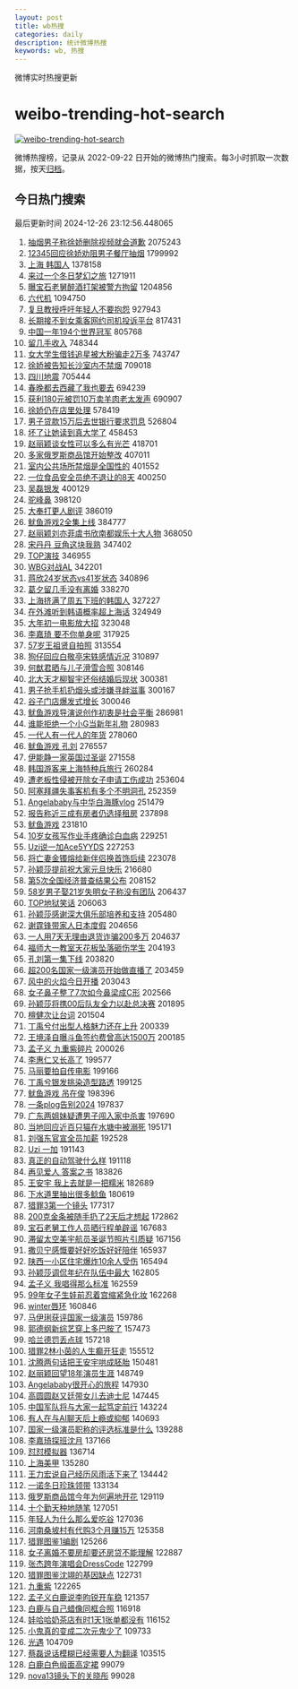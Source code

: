 ```yaml
---
layout: post
title: wb热搜
categories: daily
description: 统计微博热搜
keywords: wb, 热搜
---
```


微博实时热搜更新

# weibo-trending-hot-search

[![weibo-trending-hot-search](https://github.com/ameizi/weibo-trending-hot-search/actions/workflows/ci.yml/badge.svg)](https://github.com/ameizi/weibo-trending-hot-search/actions/workflows/ci.yml)

微博热搜榜，记录从 2022-09-22 日开始的微博热门搜索。每3小时抓取一次数据，按天[归档](./archives)。

## 今日热门搜索

<!-- BEGIN --> 
最后更新时间 2024-12-26 23:12:56.448065 
1. [抽烟男子称徐娇删除视频就会道歉](https://s.weibo.com/weibo?q=%23%E6%8A%BD%E7%83%9F%E7%94%B7%E5%AD%90%E7%A7%B0%E5%BE%90%E5%A8%87%E5%88%A0%E9%99%A4%E8%A7%86%E9%A2%91%E5%B0%B1%E4%BC%9A%E9%81%93%E6%AD%89%23&t=31&band_rank=1&Refer=top) 2075243
1. [12345回应徐娇劝阻男子餐厅抽烟](https://s.weibo.com/weibo?q=%2312345%E5%9B%9E%E5%BA%94%E5%BE%90%E5%A8%87%E5%8A%9D%E9%98%BB%E7%94%B7%E5%AD%90%E9%A4%90%E5%8E%85%E6%8A%BD%E7%83%9F%23&t=31&band_rank=1&Refer=top) 1799992
1. [上海 韩国人](https://s.weibo.com/weibo?q=%E4%B8%8A%E6%B5%B7%20%E9%9F%A9%E5%9B%BD%E4%BA%BA&t=31&band_rank=2&Refer=top) 1378158
1. [来过一个冬日梦幻之旅](https://s.weibo.com/weibo?q=%23%E6%9D%A5%E8%BF%87%E4%B8%80%E4%B8%AA%E5%86%AC%E6%97%A5%E6%A2%A6%E5%B9%BB%E4%B9%8B%E6%97%85%23&t=31&band_rank=3&Refer=top) 1271911
1. [曝宝石老舅醉酒打架被警方拘留](https://s.weibo.com/weibo?q=%23%E6%9B%9D%E5%AE%9D%E7%9F%B3%E8%80%81%E8%88%85%E9%86%89%E9%85%92%E6%89%93%E6%9E%B6%E8%A2%AB%E8%AD%A6%E6%96%B9%E6%8B%98%E7%95%99%23&t=31&band_rank=4&Refer=top) 1204856
1. [六代机](https://s.weibo.com/weibo?q=%E5%85%AD%E4%BB%A3%E6%9C%BA&t=31&band_rank=5&Refer=top) 1094750
1. [复旦教授呼吁年轻人不要抱怨](https://s.weibo.com/weibo?q=%23%E5%A4%8D%E6%97%A6%E6%95%99%E6%8E%88%E5%91%BC%E5%90%81%E5%B9%B4%E8%BD%BB%E4%BA%BA%E4%B8%8D%E8%A6%81%E6%8A%B1%E6%80%A8%23&t=31&band_rank=2&Refer=top) 927943
1. [长期接不到女乘客网约司机投诉平台](https://s.weibo.com/weibo?q=%23%E9%95%BF%E6%9C%9F%E6%8E%A5%E4%B8%8D%E5%88%B0%E5%A5%B3%E4%B9%98%E5%AE%A2%E7%BD%91%E7%BA%A6%E5%8F%B8%E6%9C%BA%E6%8A%95%E8%AF%89%E5%B9%B3%E5%8F%B0%23&t=31&band_rank=6&Refer=top) 817431
1. [中国一年194个世界冠军](https://s.weibo.com/weibo?q=%23%E4%B8%AD%E5%9B%BD%E4%B8%80%E5%B9%B4194%E4%B8%AA%E4%B8%96%E7%95%8C%E5%86%A0%E5%86%9B%23&t=31&band_rank=3&Refer=top) 805768
1. [留几手收入](https://s.weibo.com/weibo?q=%23%E7%95%99%E5%87%A0%E6%89%8B%E6%94%B6%E5%85%A5%23&t=31&band_rank=7&Refer=top) 748344
1. [女大学生借钱追星被大粉骗走2万多](https://s.weibo.com/weibo?q=%23%E5%A5%B3%E5%A4%A7%E5%AD%A6%E7%94%9F%E5%80%9F%E9%92%B1%E8%BF%BD%E6%98%9F%E8%A2%AB%E5%A4%A7%E7%B2%89%E9%AA%97%E8%B5%B02%E4%B8%87%E5%A4%9A%23&t=31&band_rank=4&Refer=top) 743747
1. [徐娇被告知长沙室内不禁烟](https://s.weibo.com/weibo?q=%23%E5%BE%90%E5%A8%87%E8%A2%AB%E5%91%8A%E7%9F%A5%E9%95%BF%E6%B2%99%E5%AE%A4%E5%86%85%E4%B8%8D%E7%A6%81%E7%83%9F%23&t=31&band_rank=8&Refer=top) 709018
1. [四川地震](https://s.weibo.com/weibo?q=%E5%9B%9B%E5%B7%9D%E5%9C%B0%E9%9C%87&t=31&band_rank=2&Refer=top) 705444
1. [春晚都去西藏了我也要去](https://s.weibo.com/weibo?q=%23%E6%98%A5%E6%99%9A%E9%83%BD%E5%8E%BB%E8%A5%BF%E8%97%8F%E4%BA%86%E6%88%91%E4%B9%9F%E8%A6%81%E5%8E%BB%23&t=31&band_rank=3&Refer=top) 694239
1. [获利180元被罚10万卖羊肉老太发声](https://s.weibo.com/weibo?q=%23%E8%8E%B7%E5%88%A9180%E5%85%83%E8%A2%AB%E7%BD%9A10%E4%B8%87%E5%8D%96%E7%BE%8A%E8%82%89%E8%80%81%E5%A4%AA%E5%8F%91%E5%A3%B0%23&t=31&band_rank=4&Refer=top) 690907
1. [徐娇仍在店里处理](https://s.weibo.com/weibo?q=%23%E5%BE%90%E5%A8%87%E4%BB%8D%E5%9C%A8%E5%BA%97%E9%87%8C%E5%A4%84%E7%90%86%23&t=31&band_rank=6&Refer=top) 578419
1. [男子贷款15万后去世银行要求罚息](https://s.weibo.com/weibo?q=%23%E7%94%B7%E5%AD%90%E8%B4%B7%E6%AC%BE15%E4%B8%87%E5%90%8E%E5%8E%BB%E4%B8%96%E9%93%B6%E8%A1%8C%E8%A6%81%E6%B1%82%E7%BD%9A%E6%81%AF%23&t=31&band_rank=50&Refer=top) 526804
1. [坏了让她读到真大学了](https://s.weibo.com/weibo?q=%E5%9D%8F%E4%BA%86%E8%AE%A9%E5%A5%B9%E8%AF%BB%E5%88%B0%E7%9C%9F%E5%A4%A7%E5%AD%A6%E4%BA%86&t=31&band_rank=9&Refer=top) 458453
1. [赵丽颖谈女性可以多么有光芒](https://s.weibo.com/weibo?q=%23%E8%B5%B5%E4%B8%BD%E9%A2%96%E8%B0%88%E5%A5%B3%E6%80%A7%E5%8F%AF%E4%BB%A5%E5%A4%9A%E4%B9%88%E6%9C%89%E5%85%89%E8%8A%92%23&t=31&band_rank=7&Refer=top) 418701
1. [多家俄罗斯商品馆开始整改](https://s.weibo.com/weibo?q=%23%E5%A4%9A%E5%AE%B6%E4%BF%84%E7%BD%97%E6%96%AF%E5%95%86%E5%93%81%E9%A6%86%E5%BC%80%E5%A7%8B%E6%95%B4%E6%94%B9%23&t=31&band_rank=10&Refer=top) 407011
1. [室内公共场所禁烟是全国性的](https://s.weibo.com/weibo?q=%23%E5%AE%A4%E5%86%85%E5%85%AC%E5%85%B1%E5%9C%BA%E6%89%80%E7%A6%81%E7%83%9F%E6%98%AF%E5%85%A8%E5%9B%BD%E6%80%A7%E7%9A%84%23&t=31&band_rank=9&Refer=top) 401552
1. [一位食品安全员绝不退让的8天](https://s.weibo.com/weibo?q=%23%E4%B8%80%E4%BD%8D%E9%A3%9F%E5%93%81%E5%AE%89%E5%85%A8%E5%91%98%E7%BB%9D%E4%B8%8D%E9%80%80%E8%AE%A9%E7%9A%848%E5%A4%A9%23&t=31&band_rank=10&Refer=top) 400250
1. [吴磊银发](https://s.weibo.com/weibo?q=%23%E5%90%B4%E7%A3%8A%E9%93%B6%E5%8F%91%23&t=31&band_rank=11&Refer=top) 400129
1. [驼峰鼻](https://s.weibo.com/weibo?q=%E9%A9%BC%E5%B3%B0%E9%BC%BB&t=31&band_rank=11&Refer=top) 398120
1. [大奉打更人剧评](https://s.weibo.com/weibo?q=%E5%A4%A7%E5%A5%89%E6%89%93%E6%9B%B4%E4%BA%BA%E5%89%A7%E8%AF%84&t=31&band_rank=12&Refer=top) 386019
1. [鱿鱼游戏2全集上线](https://s.weibo.com/weibo?q=%E9%B1%BF%E9%B1%BC%E6%B8%B8%E6%88%8F2%E5%85%A8%E9%9B%86%E4%B8%8A%E7%BA%BF&t=31&band_rank=12&Refer=top) 384777
1. [赵丽颖刘亦菲虞书欣南都娱乐十大人物](https://s.weibo.com/weibo?q=%23%E8%B5%B5%E4%B8%BD%E9%A2%96%E5%88%98%E4%BA%A6%E8%8F%B2%E8%99%9E%E4%B9%A6%E6%AC%A3%E5%8D%97%E9%83%BD%E5%A8%B1%E4%B9%90%E5%8D%81%E5%A4%A7%E4%BA%BA%E7%89%A9%23&t=31&band_rank=13&Refer=top) 368050
1. [宋丹丹 豆角这块我熟](https://s.weibo.com/weibo?q=%E5%AE%8B%E4%B8%B9%E4%B8%B9%20%E8%B1%86%E8%A7%92%E8%BF%99%E5%9D%97%E6%88%91%E7%86%9F&t=31&band_rank=13&Refer=top) 347402
1. [TOP演技](https://s.weibo.com/weibo?q=%23TOP%E6%BC%94%E6%8A%80%23&t=31&band_rank=14&Refer=top) 346955
1. [WBG对战AL](https://s.weibo.com/weibo?q=%23WBG%E5%AF%B9%E6%88%98AL%23&t=31&band_rank=14&Refer=top) 342201
1. [蒋欣24岁状态vs41岁状态](https://s.weibo.com/weibo?q=%23%E8%92%8B%E6%AC%A324%E5%B2%81%E7%8A%B6%E6%80%81vs41%E5%B2%81%E7%8A%B6%E6%80%81%23&t=31&band_rank=15&Refer=top) 340896
1. [葛夕留几手没有离婚](https://s.weibo.com/weibo?q=%23%E8%91%9B%E5%A4%95%E7%95%99%E5%87%A0%E6%89%8B%E6%B2%A1%E6%9C%89%E7%A6%BB%E5%A9%9A%23&t=31&band_rank=15&Refer=top) 338270
1. [上海挤满了周五下班的韩国人](https://s.weibo.com/weibo?q=%23%E4%B8%8A%E6%B5%B7%E6%8C%A4%E6%BB%A1%E4%BA%86%E5%91%A8%E4%BA%94%E4%B8%8B%E7%8F%AD%E7%9A%84%E9%9F%A9%E5%9B%BD%E4%BA%BA%23&t=31&band_rank=18&Refer=top) 327227
1. [在外滩听到韩语概率超上海话](https://s.weibo.com/weibo?q=%23%E5%9C%A8%E5%A4%96%E6%BB%A9%E5%90%AC%E5%88%B0%E9%9F%A9%E8%AF%AD%E6%A6%82%E7%8E%87%E8%B6%85%E4%B8%8A%E6%B5%B7%E8%AF%9D%23&t=31&band_rank=9&Refer=top) 324949
1. [大年初一电影放大招](https://s.weibo.com/weibo?q=%23%E5%A4%A7%E5%B9%B4%E5%88%9D%E4%B8%80%E7%94%B5%E5%BD%B1%E6%94%BE%E5%A4%A7%E6%8B%9B%23&t=31&band_rank=10&Refer=top) 323048
1. [李嘉琦 要不你单身呢](https://s.weibo.com/weibo?q=%E6%9D%8E%E5%98%89%E7%90%A6%20%E8%A6%81%E4%B8%8D%E4%BD%A0%E5%8D%95%E8%BA%AB%E5%91%A2&t=31&band_rank=11&Refer=top) 317925
1. [57岁王祖贤自拍照](https://s.weibo.com/weibo?q=%2357%E5%B2%81%E7%8E%8B%E7%A5%96%E8%B4%A4%E8%87%AA%E6%8B%8D%E7%85%A7%23&t=31&band_rank=12&Refer=top) 313554
1. [狗仔回应白敬亭宋轶感情近况](https://s.weibo.com/weibo?q=%23%E7%8B%97%E4%BB%94%E5%9B%9E%E5%BA%94%E7%99%BD%E6%95%AC%E4%BA%AD%E5%AE%8B%E8%BD%B6%E6%84%9F%E6%83%85%E8%BF%91%E5%86%B5%23&t=31&band_rank=13&Refer=top) 310897
1. [何猷君晒与儿子滑雪合照](https://s.weibo.com/weibo?q=%23%E4%BD%95%E7%8C%B7%E5%90%9B%E6%99%92%E4%B8%8E%E5%84%BF%E5%AD%90%E6%BB%91%E9%9B%AA%E5%90%88%E7%85%A7%23&t=31&band_rank=14&Refer=top) 308146
1. [北大天才柳智宇还俗结婚后现状](https://s.weibo.com/weibo?q=%23%E5%8C%97%E5%A4%A7%E5%A4%A9%E6%89%8D%E6%9F%B3%E6%99%BA%E5%AE%87%E8%BF%98%E4%BF%97%E7%BB%93%E5%A9%9A%E5%90%8E%E7%8E%B0%E7%8A%B6%23&t=31&band_rank=16&Refer=top) 300381
1. [男子抢手机扔烟头或涉嫌寻衅滋事](https://s.weibo.com/weibo?q=%23%E7%94%B7%E5%AD%90%E6%8A%A2%E6%89%8B%E6%9C%BA%E6%89%94%E7%83%9F%E5%A4%B4%E6%88%96%E6%B6%89%E5%AB%8C%E5%AF%BB%E8%A1%85%E6%BB%8B%E4%BA%8B%23&t=31&band_rank=15&Refer=top) 300167
1. [谷子门店爆发式增长](https://s.weibo.com/weibo?q=%23%E8%B0%B7%E5%AD%90%E9%97%A8%E5%BA%97%E7%88%86%E5%8F%91%E5%BC%8F%E5%A2%9E%E9%95%BF%23&t=31&band_rank=16&Refer=top) 300046
1. [鱿鱼游戏导演说创作初衷是社会平衡](https://s.weibo.com/weibo?q=%E9%B1%BF%E9%B1%BC%E6%B8%B8%E6%88%8F%E5%AF%BC%E6%BC%94%E8%AF%B4%E5%88%9B%E4%BD%9C%E5%88%9D%E8%A1%B7%E6%98%AF%E7%A4%BE%E4%BC%9A%E5%B9%B3%E8%A1%A1&t=31&band_rank=18&Refer=top) 286981
1. [谁能拒绝一个小G当新年礼物](https://s.weibo.com/weibo?q=%23%E8%B0%81%E8%83%BD%E6%8B%92%E7%BB%9D%E4%B8%80%E4%B8%AA%E5%B0%8FG%E5%BD%93%E6%96%B0%E5%B9%B4%E7%A4%BC%E7%89%A9%23&t=31&band_rank=19&Refer=top) 280983
1. [一代人有一代人的年货](https://s.weibo.com/weibo?q=%23%E4%B8%80%E4%BB%A3%E4%BA%BA%E6%9C%89%E4%B8%80%E4%BB%A3%E4%BA%BA%E7%9A%84%E5%B9%B4%E8%B4%A7%23&t=31&band_rank=16&Refer=top) 278060
1. [鱿鱼游戏 孔刘](https://s.weibo.com/weibo?q=%E9%B1%BF%E9%B1%BC%E6%B8%B8%E6%88%8F%20%E5%AD%94%E5%88%98&t=31&band_rank=17&Refer=top) 276557
1. [伊能静一家英国过圣诞](https://s.weibo.com/weibo?q=%23%E4%BC%8A%E8%83%BD%E9%9D%99%E4%B8%80%E5%AE%B6%E8%8B%B1%E5%9B%BD%E8%BF%87%E5%9C%A3%E8%AF%9E%23&t=31&band_rank=20&Refer=top) 271558
1. [韩国游客来上海特种兵旅行](https://s.weibo.com/weibo?q=%23%E9%9F%A9%E5%9B%BD%E6%B8%B8%E5%AE%A2%E6%9D%A5%E4%B8%8A%E6%B5%B7%E7%89%B9%E7%A7%8D%E5%85%B5%E6%97%85%E8%A1%8C%23&t=31&band_rank=22&Refer=top) 260284
1. [遭老板性侵被开除女子申请工伤成功](https://s.weibo.com/weibo?q=%23%E9%81%AD%E8%80%81%E6%9D%BF%E6%80%A7%E4%BE%B5%E8%A2%AB%E5%BC%80%E9%99%A4%E5%A5%B3%E5%AD%90%E7%94%B3%E8%AF%B7%E5%B7%A5%E4%BC%A4%E6%88%90%E5%8A%9F%23&t=31&band_rank=18&Refer=top) 253604
1. [阿塞拜疆失事客机有多个不明洞孔](https://s.weibo.com/weibo?q=%23%E9%98%BF%E5%A1%9E%E6%8B%9C%E7%96%86%E5%A4%B1%E4%BA%8B%E5%AE%A2%E6%9C%BA%E6%9C%89%E5%A4%9A%E4%B8%AA%E4%B8%8D%E6%98%8E%E6%B4%9E%E5%AD%94%23&t=31&band_rank=17&Refer=top) 252359
1. [Angelababy与中华白海豚vlog](https://s.weibo.com/weibo?q=%23Angelababy%E4%B8%8E%E4%B8%AD%E5%8D%8E%E7%99%BD%E6%B5%B7%E8%B1%9Avlog%23&t=31&band_rank=19&Refer=top) 251479
1. [报告称近三成有房者仍选择租房](https://s.weibo.com/weibo?q=%23%E6%8A%A5%E5%91%8A%E7%A7%B0%E8%BF%91%E4%B8%89%E6%88%90%E6%9C%89%E6%88%BF%E8%80%85%E4%BB%8D%E9%80%89%E6%8B%A9%E7%A7%9F%E6%88%BF%23&t=31&band_rank=20&Refer=top) 237898
1. [鱿鱼游戏](https://s.weibo.com/weibo?q=%E9%B1%BF%E9%B1%BC%E6%B8%B8%E6%88%8F&t=31&band_rank=21&Refer=top) 231810
1. [10岁女孩写作业手疼确诊白血病](https://s.weibo.com/weibo?q=%2310%E5%B2%81%E5%A5%B3%E5%AD%A9%E5%86%99%E4%BD%9C%E4%B8%9A%E6%89%8B%E7%96%BC%E7%A1%AE%E8%AF%8A%E7%99%BD%E8%A1%80%E7%97%85%23&t=31&band_rank=23&Refer=top) 229251
1. [Uzi说一加Ace5YYDS](https://s.weibo.com/weibo?q=%23Uzi%E8%AF%B4%E4%B8%80%E5%8A%A0Ace5YYDS%23&t=31&band_rank=22&Refer=top) 227253
1. [将亡妻金镯熔给新伴侣换首饰后续](https://s.weibo.com/weibo?q=%23%E5%B0%86%E4%BA%A1%E5%A6%BB%E9%87%91%E9%95%AF%E7%86%94%E7%BB%99%E6%96%B0%E4%BC%B4%E4%BE%A3%E6%8D%A2%E9%A6%96%E9%A5%B0%E5%90%8E%E7%BB%AD%23&t=31&band_rank=23&Refer=top) 223078
1. [孙颖莎提前祝大家元旦快乐](https://s.weibo.com/weibo?q=%23%E5%AD%99%E9%A2%96%E8%8E%8E%E6%8F%90%E5%89%8D%E7%A5%9D%E5%A4%A7%E5%AE%B6%E5%85%83%E6%97%A6%E5%BF%AB%E4%B9%90%23&t=31&band_rank=25&Refer=top) 216680
1. [第5次全国经济普查结果公布](https://s.weibo.com/weibo?q=%23%E7%AC%AC5%E6%AC%A1%E5%85%A8%E5%9B%BD%E7%BB%8F%E6%B5%8E%E6%99%AE%E6%9F%A5%E7%BB%93%E6%9E%9C%E5%85%AC%E5%B8%83%23&t=31&band_rank=24&Refer=top) 208152
1. [58岁男子娶21岁失明女子称没有团队](https://s.weibo.com/weibo?q=%2358%E5%B2%81%E7%94%B7%E5%AD%90%E5%A8%B621%E5%B2%81%E5%A4%B1%E6%98%8E%E5%A5%B3%E5%AD%90%E7%A7%B0%E6%B2%A1%E6%9C%89%E5%9B%A2%E9%98%9F%23&t=31&band_rank=25&Refer=top) 206437
1. [TOP地狱笑话](https://s.weibo.com/weibo?q=%23TOP%E5%9C%B0%E7%8B%B1%E7%AC%91%E8%AF%9D%23&t=31&band_rank=31&Refer=top) 206063
1. [孙颖莎感谢深大俱乐部培养和支持](https://s.weibo.com/weibo?q=%23%E5%AD%99%E9%A2%96%E8%8E%8E%E6%84%9F%E8%B0%A2%E6%B7%B1%E5%A4%A7%E4%BF%B1%E4%B9%90%E9%83%A8%E5%9F%B9%E5%85%BB%E5%92%8C%E6%94%AF%E6%8C%81%23&t=31&band_rank=26&Refer=top) 205480
1. [谢霆锋带家人日本度假](https://s.weibo.com/weibo?q=%23%E8%B0%A2%E9%9C%86%E9%94%8B%E5%B8%A6%E5%AE%B6%E4%BA%BA%E6%97%A5%E6%9C%AC%E5%BA%A6%E5%81%87%23&t=31&band_rank=27&Refer=top) 204656
1. [一人用7天无理由退货诈骗200多万](https://s.weibo.com/weibo?q=%23%E4%B8%80%E4%BA%BA%E7%94%A87%E5%A4%A9%E6%97%A0%E7%90%86%E7%94%B1%E9%80%80%E8%B4%A7%E8%AF%88%E9%AA%97200%E5%A4%9A%E4%B8%87%23&t=31&band_rank=19&Refer=top) 204637
1. [福师大一教室天花板坠落砸伤学生](https://s.weibo.com/weibo?q=%23%E7%A6%8F%E5%B8%88%E5%A4%A7%E4%B8%80%E6%95%99%E5%AE%A4%E5%A4%A9%E8%8A%B1%E6%9D%BF%E5%9D%A0%E8%90%BD%E7%A0%B8%E4%BC%A4%E5%AD%A6%E7%94%9F%23&t=31&band_rank=20&Refer=top) 204193
1. [孔刘第一集下线](https://s.weibo.com/weibo?q=%E5%AD%94%E5%88%98%E7%AC%AC%E4%B8%80%E9%9B%86%E4%B8%8B%E7%BA%BF&t=31&band_rank=21&Refer=top) 203820
1. [超200名国家一级演员开始做直播了](https://s.weibo.com/weibo?q=%23%E8%B6%85200%E5%90%8D%E5%9B%BD%E5%AE%B6%E4%B8%80%E7%BA%A7%E6%BC%94%E5%91%98%E5%BC%80%E5%A7%8B%E5%81%9A%E7%9B%B4%E6%92%AD%E4%BA%86%23&t=31&band_rank=22&Refer=top) 203459
1. [风中的火焰今日开播](https://s.weibo.com/weibo?q=%23%E9%A3%8E%E4%B8%AD%E7%9A%84%E7%81%AB%E7%84%B0%E4%BB%8A%E6%97%A5%E5%BC%80%E6%92%AD%23&t=31&band_rank=23&Refer=top) 203043
1. [女子鼻子整了7次如今鼻梁成C形](https://s.weibo.com/weibo?q=%23%E5%A5%B3%E5%AD%90%E9%BC%BB%E5%AD%90%E6%95%B4%E4%BA%867%E6%AC%A1%E5%A6%82%E4%BB%8A%E9%BC%BB%E6%A2%81%E6%88%90C%E5%BD%A2%23&t=31&band_rank=24&Refer=top) 202566
1. [孙颖莎将携00后队友全力以赴总决赛](https://s.weibo.com/weibo?q=%23%E5%AD%99%E9%A2%96%E8%8E%8E%E5%B0%86%E6%90%BA00%E5%90%8E%E9%98%9F%E5%8F%8B%E5%85%A8%E5%8A%9B%E4%BB%A5%E8%B5%B4%E6%80%BB%E5%86%B3%E8%B5%9B%23&t=31&band_rank=25&Refer=top) 201895
1. [檀健次让台词](https://s.weibo.com/weibo?q=%E6%AA%80%E5%81%A5%E6%AC%A1%E8%AE%A9%E5%8F%B0%E8%AF%8D&t=31&band_rank=26&Refer=top) 201504
1. [丁禹兮付出型人格魅力还在上升](https://s.weibo.com/weibo?q=%23%E4%B8%81%E7%A6%B9%E5%85%AE%E4%BB%98%E5%87%BA%E5%9E%8B%E4%BA%BA%E6%A0%BC%E9%AD%85%E5%8A%9B%E8%BF%98%E5%9C%A8%E4%B8%8A%E5%8D%87%23&t=31&band_rank=27&Refer=top) 200339
1. [王境泽自曝斗鱼签约费曾高达1500万](https://s.weibo.com/weibo?q=%23%E7%8E%8B%E5%A2%83%E6%B3%BD%E8%87%AA%E6%9B%9D%E6%96%97%E9%B1%BC%E7%AD%BE%E7%BA%A6%E8%B4%B9%E6%9B%BE%E9%AB%98%E8%BE%BE1500%E4%B8%87%23&t=31&band_rank=28&Refer=top) 200185
1. [孟子义 九重紫碎片](https://s.weibo.com/weibo?q=%E5%AD%9F%E5%AD%90%E4%B9%89%20%E4%B9%9D%E9%87%8D%E7%B4%AB%E7%A2%8E%E7%89%87&t=31&band_rank=29&Refer=top) 200026
1. [李惠仁又长高了](https://s.weibo.com/weibo?q=%23%E6%9D%8E%E6%83%A0%E4%BB%81%E5%8F%88%E9%95%BF%E9%AB%98%E4%BA%86%23&t=31&band_rank=30&Refer=top) 199577
1. [马丽要拍自传电影](https://s.weibo.com/weibo?q=%23%E9%A9%AC%E4%B8%BD%E8%A6%81%E6%8B%8D%E8%87%AA%E4%BC%A0%E7%94%B5%E5%BD%B1%23&t=31&band_rank=28&Refer=top) 199166
1. [丁禹兮银发挑染造型路透](https://s.weibo.com/weibo?q=%23%E4%B8%81%E7%A6%B9%E5%85%AE%E9%93%B6%E5%8F%91%E6%8C%91%E6%9F%93%E9%80%A0%E5%9E%8B%E8%B7%AF%E9%80%8F%23&t=31&band_rank=28&Refer=top) 199125
1. [鱿鱼游戏 吊在俊](https://s.weibo.com/weibo?q=%E9%B1%BF%E9%B1%BC%E6%B8%B8%E6%88%8F%20%E5%90%8A%E5%9C%A8%E4%BF%8A&t=31&band_rank=32&Refer=top) 198396
1. [一条plog告别2024](https://s.weibo.com/weibo?q=%23%E4%B8%80%E6%9D%A1plog%E5%91%8A%E5%88%AB2024%23&t=31&band_rank=29&Refer=top) 197837
1. [广东两姐妹疑遭男子闯入家中杀害](https://s.weibo.com/weibo?q=%23%E5%B9%BF%E4%B8%9C%E4%B8%A4%E5%A7%90%E5%A6%B9%E7%96%91%E9%81%AD%E7%94%B7%E5%AD%90%E9%97%AF%E5%85%A5%E5%AE%B6%E4%B8%AD%E6%9D%80%E5%AE%B3%23&t=31&band_rank=33&Refer=top) 197690
1. [当地回应近百只猫在水塘中被溺死](https://s.weibo.com/weibo?q=%23%E5%BD%93%E5%9C%B0%E5%9B%9E%E5%BA%94%E8%BF%91%E7%99%BE%E5%8F%AA%E7%8C%AB%E5%9C%A8%E6%B0%B4%E5%A1%98%E4%B8%AD%E8%A2%AB%E6%BA%BA%E6%AD%BB%23&t=31&band_rank=30&Refer=top) 195171
1. [刘强东官宣全员加薪](https://s.weibo.com/weibo?q=%23%E5%88%98%E5%BC%BA%E4%B8%9C%E5%AE%98%E5%AE%A3%E5%85%A8%E5%91%98%E5%8A%A0%E8%96%AA%23&t=31&band_rank=31&Refer=top) 192528
1. [Uzi 一加](https://s.weibo.com/weibo?q=Uzi%20%E4%B8%80%E5%8A%A0&t=31&band_rank=32&Refer=top) 191143
1. [真正的自动驾驶什么样](https://s.weibo.com/weibo?q=%23%E7%9C%9F%E6%AD%A3%E7%9A%84%E8%87%AA%E5%8A%A8%E9%A9%BE%E9%A9%B6%E4%BB%80%E4%B9%88%E6%A0%B7%23&t=31&band_rank=29&Refer=top) 191118
1. [再见爱人 答案之书](https://s.weibo.com/weibo?q=%E5%86%8D%E8%A7%81%E7%88%B1%E4%BA%BA%20%E7%AD%94%E6%A1%88%E4%B9%8B%E4%B9%A6&t=31&band_rank=33&Refer=top) 183826
1. [王安宇 我上去就是一把糯米](https://s.weibo.com/weibo?q=%E7%8E%8B%E5%AE%89%E5%AE%87%20%E6%88%91%E4%B8%8A%E5%8E%BB%E5%B0%B1%E6%98%AF%E4%B8%80%E6%8A%8A%E7%B3%AF%E7%B1%B3&t=31&band_rank=36&Refer=top) 182689
1. [下水道里抽出很多鲶鱼](https://s.weibo.com/weibo?q=%23%E4%B8%8B%E6%B0%B4%E9%81%93%E9%87%8C%E6%8A%BD%E5%87%BA%E5%BE%88%E5%A4%9A%E9%B2%B6%E9%B1%BC%23&t=31&band_rank=34&Refer=top) 180619
1. [猎罪3第一个镜头](https://s.weibo.com/weibo?q=%23%E7%8C%8E%E7%BD%AA3%E7%AC%AC%E4%B8%80%E4%B8%AA%E9%95%9C%E5%A4%B4%23&t=31&band_rank=35&Refer=top) 177317
1. [200克金条被随手扔了2天后才想起](https://s.weibo.com/weibo?q=%23200%E5%85%8B%E9%87%91%E6%9D%A1%E8%A2%AB%E9%9A%8F%E6%89%8B%E6%89%94%E4%BA%862%E5%A4%A9%E5%90%8E%E6%89%8D%E6%83%B3%E8%B5%B7%23&t=31&band_rank=36&Refer=top) 172862
1. [宝石老舅工作人员晒行程单辟谣](https://s.weibo.com/weibo?q=%23%E5%AE%9D%E7%9F%B3%E8%80%81%E8%88%85%E5%B7%A5%E4%BD%9C%E4%BA%BA%E5%91%98%E6%99%92%E8%A1%8C%E7%A8%8B%E5%8D%95%E8%BE%9F%E8%B0%A3%23&t=31&band_rank=37&Refer=top) 167683
1. [滞留太空美宇航员圣诞节照片引质疑](https://s.weibo.com/weibo?q=%23%E6%BB%9E%E7%95%99%E5%A4%AA%E7%A9%BA%E7%BE%8E%E5%AE%87%E8%88%AA%E5%91%98%E5%9C%A3%E8%AF%9E%E8%8A%82%E7%85%A7%E7%89%87%E5%BC%95%E8%B4%A8%E7%96%91%23&t=31&band_rank=37&Refer=top) 167156
1. [撒贝宁感慨要好好吃饭好好陪伴](https://s.weibo.com/weibo?q=%23%E6%92%92%E8%B4%9D%E5%AE%81%E6%84%9F%E6%85%A8%E8%A6%81%E5%A5%BD%E5%A5%BD%E5%90%83%E9%A5%AD%E5%A5%BD%E5%A5%BD%E9%99%AA%E4%BC%B4%23&t=31&band_rank=38&Refer=top) 165937
1. [陕西一小区住宅爆炸10余人受伤](https://s.weibo.com/weibo?q=%23%E9%99%95%E8%A5%BF%E4%B8%80%E5%B0%8F%E5%8C%BA%E4%BD%8F%E5%AE%85%E7%88%86%E7%82%B810%E4%BD%99%E4%BA%BA%E5%8F%97%E4%BC%A4%23&t=31&band_rank=39&Refer=top) 165494
1. [孙颖莎调侃年纪在队伍中最大](https://s.weibo.com/weibo?q=%23%E5%AD%99%E9%A2%96%E8%8E%8E%E8%B0%83%E4%BE%83%E5%B9%B4%E7%BA%AA%E5%9C%A8%E9%98%9F%E4%BC%8D%E4%B8%AD%E6%9C%80%E5%A4%A7%23&t=31&band_rank=38&Refer=top) 162805
1. [孟子义 我唱得那么标准](https://s.weibo.com/weibo?q=%E5%AD%9F%E5%AD%90%E4%B9%89%20%E6%88%91%E5%94%B1%E5%BE%97%E9%82%A3%E4%B9%88%E6%A0%87%E5%87%86&t=31&band_rank=39&Refer=top) 162559
1. [99年女子生娃前忍着宫缩紧急化妆](https://s.weibo.com/weibo?q=%2399%E5%B9%B4%E5%A5%B3%E5%AD%90%E7%94%9F%E5%A8%83%E5%89%8D%E5%BF%8D%E7%9D%80%E5%AE%AB%E7%BC%A9%E7%B4%A7%E6%80%A5%E5%8C%96%E5%A6%86%23&t=31&band_rank=40&Refer=top) 162268
1. [winter唇环](https://s.weibo.com/weibo?q=winter%E5%94%87%E7%8E%AF&t=31&band_rank=41&Refer=top) 160846
1. [马伊琍获评国家一级演员](https://s.weibo.com/weibo?q=%23%E9%A9%AC%E4%BC%8A%E7%90%8D%E8%8E%B7%E8%AF%84%E5%9B%BD%E5%AE%B6%E4%B8%80%E7%BA%A7%E6%BC%94%E5%91%98%23&t=31&band_rank=40&Refer=top) 159786
1. [郭德纲新综艺穿上多巴胺了](https://s.weibo.com/weibo?q=%E9%83%AD%E5%BE%B7%E7%BA%B2%E6%96%B0%E7%BB%BC%E8%89%BA%E7%A9%BF%E4%B8%8A%E5%A4%9A%E5%B7%B4%E8%83%BA%E4%BA%86&t=31&band_rank=41&Refer=top) 157473
1. [哈兰德罚丢点球](https://s.weibo.com/weibo?q=%23%E5%93%88%E5%85%B0%E5%BE%B7%E7%BD%9A%E4%B8%A2%E7%82%B9%E7%90%83%23&t=31&band_rank=34&Refer=top) 157218
1. [猎罪2林小茵的人生癫开狂走](https://s.weibo.com/weibo?q=%E7%8C%8E%E7%BD%AA2%E6%9E%97%E5%B0%8F%E8%8C%B5%E7%9A%84%E4%BA%BA%E7%94%9F%E7%99%AB%E5%BC%80%E7%8B%82%E8%B5%B0&t=31&band_rank=35&Refer=top) 155512
1. [沈腾两句话把王安宇哄成胚胎](https://s.weibo.com/weibo?q=%E6%B2%88%E8%85%BE%E4%B8%A4%E5%8F%A5%E8%AF%9D%E6%8A%8A%E7%8E%8B%E5%AE%89%E5%AE%87%E5%93%84%E6%88%90%E8%83%9A%E8%83%8E&t=31&band_rank=42&Refer=top) 150481
1. [赵丽颖回望18年演员生涯](https://s.weibo.com/weibo?q=%23%E8%B5%B5%E4%B8%BD%E9%A2%96%E5%9B%9E%E6%9C%9B18%E5%B9%B4%E6%BC%94%E5%91%98%E7%94%9F%E6%B6%AF%23&t=31&band_rank=36&Refer=top) 148749
1. [Angelababy很开心的旅程](https://s.weibo.com/weibo?q=%23Angelababy%E5%BE%88%E5%BC%80%E5%BF%83%E7%9A%84%E6%97%85%E7%A8%8B%23&t=31&band_rank=37&Refer=top) 147930
1. [高圆圆赵又廷带女儿去迪士尼](https://s.weibo.com/weibo?q=%23%E9%AB%98%E5%9C%86%E5%9C%86%E8%B5%B5%E5%8F%88%E5%BB%B7%E5%B8%A6%E5%A5%B3%E5%84%BF%E5%8E%BB%E8%BF%AA%E5%A3%AB%E5%B0%BC%23&t=31&band_rank=38&Refer=top) 147445
1. [中国军队将与大家一起笃定前行](https://s.weibo.com/weibo?q=%23%E4%B8%AD%E5%9B%BD%E5%86%9B%E9%98%9F%E5%B0%86%E4%B8%8E%E5%A4%A7%E5%AE%B6%E4%B8%80%E8%B5%B7%E7%AC%83%E5%AE%9A%E5%89%8D%E8%A1%8C%23&t=31&band_rank=39&Refer=top) 143224
1. [有人在与AI聊天后上瘾或抑郁](https://s.weibo.com/weibo?q=%23%E6%9C%89%E4%BA%BA%E5%9C%A8%E4%B8%8EAI%E8%81%8A%E5%A4%A9%E5%90%8E%E4%B8%8A%E7%98%BE%E6%88%96%E6%8A%91%E9%83%81%23&t=31&band_rank=42&Refer=top) 140693
1. [国家一级演员职称的评选标准是什么](https://s.weibo.com/weibo?q=%23%E5%9B%BD%E5%AE%B6%E4%B8%80%E7%BA%A7%E6%BC%94%E5%91%98%E8%81%8C%E7%A7%B0%E7%9A%84%E8%AF%84%E9%80%89%E6%A0%87%E5%87%86%E6%98%AF%E4%BB%80%E4%B9%88%23&t=31&band_rank=43&Refer=top) 139288
1. [李嘉琦探班沈月](https://s.weibo.com/weibo?q=%23%E6%9D%8E%E5%98%89%E7%90%A6%E6%8E%A2%E7%8F%AD%E6%B2%88%E6%9C%88%23&t=31&band_rank=43&Refer=top) 137166
1. [怼怼模拟器](https://s.weibo.com/weibo?q=%E6%80%BC%E6%80%BC%E6%A8%A1%E6%8B%9F%E5%99%A8&t=31&band_rank=44&Refer=top) 136714
1. [上海美甲](https://s.weibo.com/weibo?q=%E4%B8%8A%E6%B5%B7%E7%BE%8E%E7%94%B2&t=31&band_rank=45&Refer=top) 135280
1. [王力宏说自己经历风雨活下来了](https://s.weibo.com/weibo?q=%E7%8E%8B%E5%8A%9B%E5%AE%8F%E8%AF%B4%E8%87%AA%E5%B7%B1%E7%BB%8F%E5%8E%86%E9%A3%8E%E9%9B%A8%E6%B4%BB%E4%B8%8B%E6%9D%A5%E4%BA%86&t=31&band_rank=46&Refer=top) 134442
1. [一诺冬日珍珠领带](https://s.weibo.com/weibo?q=%23%E4%B8%80%E8%AF%BA%E5%86%AC%E6%97%A5%E7%8F%8D%E7%8F%A0%E9%A2%86%E5%B8%A6%23&t=31&band_rank=47&Refer=top) 133134
1. [俄罗斯商品馆今年为何遍地开花](https://s.weibo.com/weibo?q=%23%E4%BF%84%E7%BD%97%E6%96%AF%E5%95%86%E5%93%81%E9%A6%86%E4%BB%8A%E5%B9%B4%E4%B8%BA%E4%BD%95%E9%81%8D%E5%9C%B0%E5%BC%80%E8%8A%B1%23&t=31&band_rank=41&Refer=top) 129119
1. [十个勤天种地随笔](https://s.weibo.com/weibo?q=%23%E5%8D%81%E4%B8%AA%E5%8B%A4%E5%A4%A9%E7%A7%8D%E5%9C%B0%E9%9A%8F%E7%AC%94%23&t=31&band_rank=42&Refer=top) 127051
1. [年轻人为什么那么爱吃谷](https://s.weibo.com/weibo?q=%23%E5%B9%B4%E8%BD%BB%E4%BA%BA%E4%B8%BA%E4%BB%80%E4%B9%88%E9%82%A3%E4%B9%88%E7%88%B1%E5%90%83%E8%B0%B7%23&t=31&band_rank=43&Refer=top) 127036
1. [河南桑坡村有代购3个月赚15万](https://s.weibo.com/weibo?q=%23%E6%B2%B3%E5%8D%97%E6%A1%91%E5%9D%A1%E6%9D%91%E6%9C%89%E4%BB%A3%E8%B4%AD3%E4%B8%AA%E6%9C%88%E8%B5%9A15%E4%B8%87%23&t=31&band_rank=44&Refer=top) 125358
1. [猎罪图鉴1编剧](https://s.weibo.com/weibo?q=%E7%8C%8E%E7%BD%AA%E5%9B%BE%E9%89%B41%E7%BC%96%E5%89%A7&t=31&band_rank=45&Refer=top) 125266
1. [女子离婚不要房却要还房贷不能理解](https://s.weibo.com/weibo?q=%23%E5%A5%B3%E5%AD%90%E7%A6%BB%E5%A9%9A%E4%B8%8D%E8%A6%81%E6%88%BF%E5%8D%B4%E8%A6%81%E8%BF%98%E6%88%BF%E8%B4%B7%E4%B8%8D%E8%83%BD%E7%90%86%E8%A7%A3%23&t=31&band_rank=48&Refer=top) 122887
1. [张杰跨年演唱会DressCode](https://s.weibo.com/weibo?q=%23%E5%BC%A0%E6%9D%B0%E8%B7%A8%E5%B9%B4%E6%BC%94%E5%94%B1%E4%BC%9ADressCode%23&t=31&band_rank=46&Refer=top) 122799
1. [猎罪图鉴沈翊的基因缺点](https://s.weibo.com/weibo?q=%E7%8C%8E%E7%BD%AA%E5%9B%BE%E9%89%B4%E6%B2%88%E7%BF%8A%E7%9A%84%E5%9F%BA%E5%9B%A0%E7%BC%BA%E7%82%B9&t=31&band_rank=49&Refer=top) 122731
1. [九重紫](https://s.weibo.com/weibo?q=%E4%B9%9D%E9%87%8D%E7%B4%AB&t=31&band_rank=47&Refer=top) 122265
1. [孟子义白鹿说李昀锐开车稳](https://s.weibo.com/weibo?q=%23%E5%AD%9F%E5%AD%90%E4%B9%89%E7%99%BD%E9%B9%BF%E8%AF%B4%E6%9D%8E%E6%98%80%E9%94%90%E5%BC%80%E8%BD%A6%E7%A8%B3%23&t=31&band_rank=48&Refer=top) 121357
1. [白鹿与自己蜡像同框合照](https://s.weibo.com/weibo?q=%23%E7%99%BD%E9%B9%BF%E4%B8%8E%E8%87%AA%E5%B7%B1%E8%9C%A1%E5%83%8F%E5%90%8C%E6%A1%86%E5%90%88%E7%85%A7%23&t=31&band_rank=50&Refer=top) 116918
1. [娃哈哈奶茶店有时1天1张单都没有](https://s.weibo.com/weibo?q=%23%E5%A8%83%E5%93%88%E5%93%88%E5%A5%B6%E8%8C%B6%E5%BA%97%E6%9C%89%E6%97%B61%E5%A4%A91%E5%BC%A0%E5%8D%95%E9%83%BD%E6%B2%A1%E6%9C%89%23&t=31&band_rank=44&Refer=top) 116152
1. [小鬼真的变成二次元鬼少了](https://s.weibo.com/weibo?q=%E5%B0%8F%E9%AC%BC%E7%9C%9F%E7%9A%84%E5%8F%98%E6%88%90%E4%BA%8C%E6%AC%A1%E5%85%83%E9%AC%BC%E5%B0%91%E4%BA%86&t=31&band_rank=49&Refer=top) 109733
1. [光遇](https://s.weibo.com/weibo?q=%E5%85%89%E9%81%87&t=31&band_rank=50&Refer=top) 104709
1. [蔡磊说话模糊已经需要人为翻译](https://s.weibo.com/weibo?q=%23%E8%94%A1%E7%A3%8A%E8%AF%B4%E8%AF%9D%E6%A8%A1%E7%B3%8A%E5%B7%B2%E7%BB%8F%E9%9C%80%E8%A6%81%E4%BA%BA%E4%B8%BA%E7%BF%BB%E8%AF%91%23&t=31&band_rank=46&Refer=top) 103515
1. [白鹿白色缎面高定裙](https://s.weibo.com/weibo?q=%23%E7%99%BD%E9%B9%BF%E7%99%BD%E8%89%B2%E7%BC%8E%E9%9D%A2%E9%AB%98%E5%AE%9A%E8%A3%99%23&t=31&band_rank=47&Refer=top) 99079
1. [nova13镜头下的关晓彤](https://s.weibo.com/weibo?q=%23nova13%E9%95%9C%E5%A4%B4%E4%B8%8B%E7%9A%84%E5%85%B3%E6%99%93%E5%BD%A4%23&t=31&band_rank=48&Refer=top) 99028
<!-- END -->
